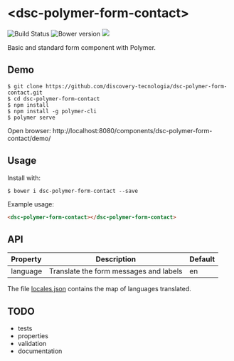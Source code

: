 # &#60;dsc-polymer-form-contact&#62;

![Build Status](https://travis-ci.org/discovery-tecnologia/dsc-polymer-form-contact.svg?branch=master)
![Bower version](https://img.shields.io/bower/v/dsc-polymer-form-contact.svg)
![](https://img.shields.io/pypi/l/Django.svg)

Basic and standard form component with Polymer.

## Demo

```
$ git clone https://github.com/discovery-tecnologia/dsc-polymer-form-contact.git
$ cd dsc-polymer-form-contact
$ npm install
$ npm install -g polymer-cli
$ polymer serve
```
Open browser: http://localhost:8080/components/dsc-polymer-form-contact/demo/

## Usage

Install with:

```
$ bower i dsc-polymer-form-contact --save
```

Example usage:

```html
<dsc-polymer-form-contact></dsc-polymer-form-contact>
```

## API

| Property       | Description                            | Default       |
|:---------------|----------------------------------------|---------------|
| language       | Translate the form messages and labels | en            |

The file [locales.json](https://github.com/discovery-tecnologia/dsc-polymer-form-contact/blob/master/locales.json) contains the map of languages translated.

## TODO

 * tests
 * properties
 * validation
 * documentation
